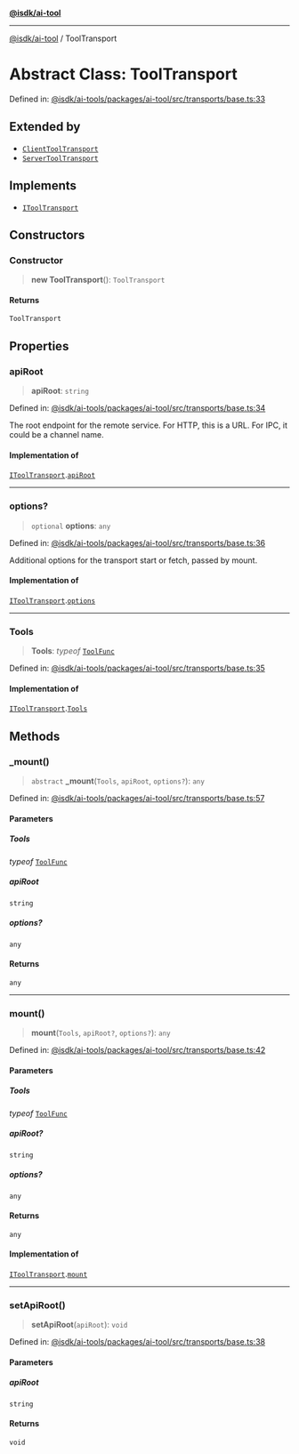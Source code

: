 [**@isdk/ai-tool**](../README.md)

***

[@isdk/ai-tool](../globals.md) / ToolTransport

# Abstract Class: ToolTransport

Defined in: [@isdk/ai-tools/packages/ai-tool/src/transports/base.ts:33](https://github.com/isdk/ai-tool.js/blob/e883e341c67e937e7d3a3e95e8bc56844896f5a3/src/transports/base.ts#L33)

## Extended by

- [`ClientToolTransport`](ClientToolTransport.md)
- [`ServerToolTransport`](ServerToolTransport.md)

## Implements

- [`IToolTransport`](../interfaces/IToolTransport.md)

## Constructors

### Constructor

> **new ToolTransport**(): `ToolTransport`

#### Returns

`ToolTransport`

## Properties

### apiRoot

> **apiRoot**: `string`

Defined in: [@isdk/ai-tools/packages/ai-tool/src/transports/base.ts:34](https://github.com/isdk/ai-tool.js/blob/e883e341c67e937e7d3a3e95e8bc56844896f5a3/src/transports/base.ts#L34)

The root endpoint for the remote service.
For HTTP, this is a URL. For IPC, it could be a channel name.

#### Implementation of

[`IToolTransport`](../interfaces/IToolTransport.md).[`apiRoot`](../interfaces/IToolTransport.md#apiroot)

***

### options?

> `optional` **options**: `any`

Defined in: [@isdk/ai-tools/packages/ai-tool/src/transports/base.ts:36](https://github.com/isdk/ai-tool.js/blob/e883e341c67e937e7d3a3e95e8bc56844896f5a3/src/transports/base.ts#L36)

Additional options for the transport start or fetch, passed by mount.

#### Implementation of

[`IToolTransport`](../interfaces/IToolTransport.md).[`options`](../interfaces/IToolTransport.md#options)

***

### Tools

> **Tools**: *typeof* [`ToolFunc`](ToolFunc.md)

Defined in: [@isdk/ai-tools/packages/ai-tool/src/transports/base.ts:35](https://github.com/isdk/ai-tool.js/blob/e883e341c67e937e7d3a3e95e8bc56844896f5a3/src/transports/base.ts#L35)

#### Implementation of

[`IToolTransport`](../interfaces/IToolTransport.md).[`Tools`](../interfaces/IToolTransport.md#tools)

## Methods

### \_mount()

> `abstract` **\_mount**(`Tools`, `apiRoot`, `options?`): `any`

Defined in: [@isdk/ai-tools/packages/ai-tool/src/transports/base.ts:57](https://github.com/isdk/ai-tool.js/blob/e883e341c67e937e7d3a3e95e8bc56844896f5a3/src/transports/base.ts#L57)

#### Parameters

##### Tools

*typeof* [`ToolFunc`](ToolFunc.md)

##### apiRoot

`string`

##### options?

`any`

#### Returns

`any`

***

### mount()

> **mount**(`Tools`, `apiRoot?`, `options?`): `any`

Defined in: [@isdk/ai-tools/packages/ai-tool/src/transports/base.ts:42](https://github.com/isdk/ai-tool.js/blob/e883e341c67e937e7d3a3e95e8bc56844896f5a3/src/transports/base.ts#L42)

#### Parameters

##### Tools

*typeof* [`ToolFunc`](ToolFunc.md)

##### apiRoot?

`string`

##### options?

`any`

#### Returns

`any`

#### Implementation of

[`IToolTransport`](../interfaces/IToolTransport.md).[`mount`](../interfaces/IToolTransport.md#mount)

***

### setApiRoot()

> **setApiRoot**(`apiRoot`): `void`

Defined in: [@isdk/ai-tools/packages/ai-tool/src/transports/base.ts:38](https://github.com/isdk/ai-tool.js/blob/e883e341c67e937e7d3a3e95e8bc56844896f5a3/src/transports/base.ts#L38)

#### Parameters

##### apiRoot

`string`

#### Returns

`void`
